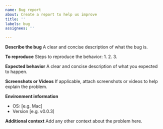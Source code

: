 ```yaml
---
name: Bug report
about: Create a report to help us improve
title: ''
labels: bug
assignees: ''

---
```


**Describe the bug**
A clear and concise description of what the bug is.

**To reproduce**
Steps to reproduce the behavior:
1. 
2. 
3. 

**Expected behavior**
A clear and concise description of what you expected to happen.

**Screenshots or Videos**
If applicable, attach screenshots or videos to help explain the problem.

**Environment information**
 - OS: [e.g. Mac]
 - Version [e.g. v0.0.3]

**Additional context**
Add any other context about the problem here.
